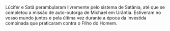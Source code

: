 ﻿Lúcifer e Satã perambularam livremente pelo sistema de Satânia, até que se completou a missão de auto-outorga de Michael em Urântia. Estiveram no vosso mundo juntos e pela última vez durante a época da investida combinada que praticaram contra o Filho do Homem.